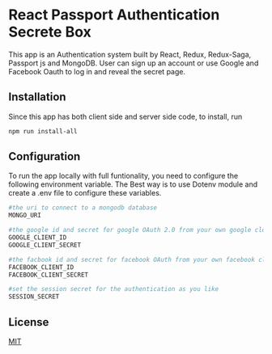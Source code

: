 # React Passport Authentication Secrete Box

This app is an Authentication system built by React, Redux, Redux-Saga, Passport js and MongoDB.
User can sign up an account or use Google and Facebook Oauth to log in and reveal the secret page.

## Installation

Since this app has both client side and server side code, to install, run

```bash
npm run install-all
```

## Configuration

To run the app locally with full funtionality, you need to configure the following environment variable. The Best way is to use Dotenv module and create a .env file to configure these variables.

```bash
#the uri to connect to a mongodb database
MONGO_URI

#the google id and secret for google OAuth 2.0 from your own google cloud platform
GOOGLE_CLIENT_ID
GOOGLE_CLIENT_SECRET

#the facbook id and secret for facebook OAuth from your own facebook cloud platform
FACEBOOK_CLIENT_ID
FACEBOOK_CLIENT_SECRET

#set the session secret for the authentication as you like
SESSION_SECRET
```

## License

[MIT](https://choosealicense.com/licenses/mit/)
